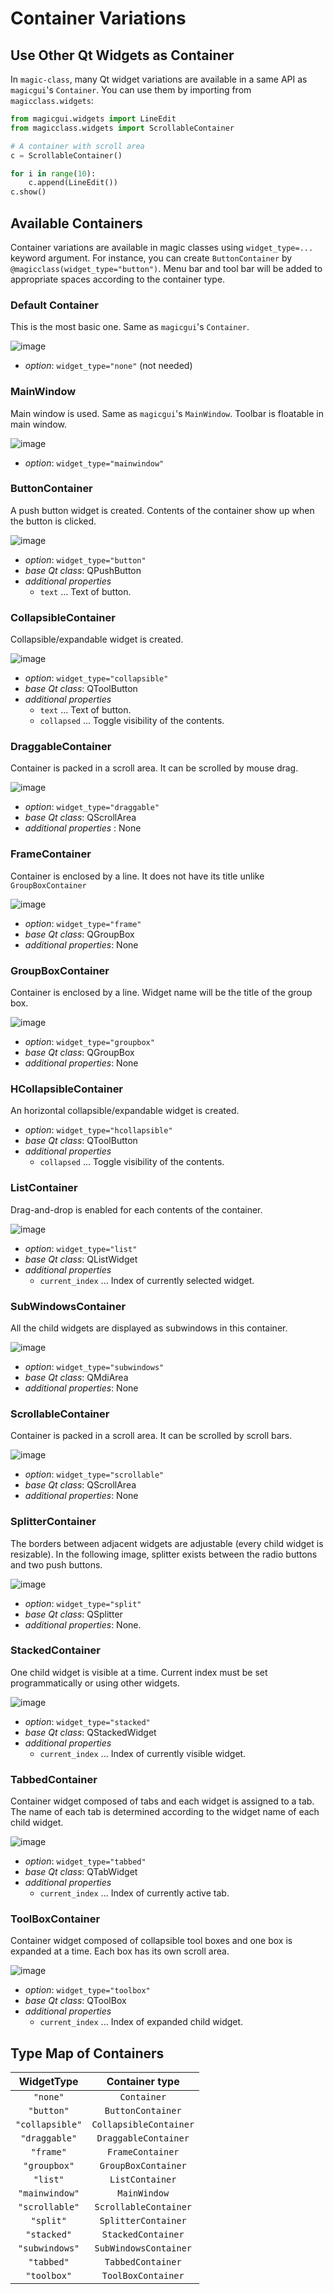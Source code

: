 # Container Variations

## Use Other Qt Widgets as Container

In `magic-class`, many Qt widget variations are available in a same API
as `magicgui`'s `Container`. You can use them by importing from
`magicclass.widgets`:

``` python
from magicgui.widgets import LineEdit
from magicclass.widgets import ScrollableContainer

# A container with scroll area
c = ScrollableContainer()

for i in range(10):
    c.append(LineEdit())
c.show()
```

## Available Containers

Container variations are available in magic classes using `widget_type=...` keyword
argument. For instance, you can create `ButtonContainer` by
`@magicclass(widget_type="button")`. Menu bar and tool bar will be added to appropriate
spaces according to the container type.

### Default Container

This is the most basic one. Same as `magicgui`'s `Container`.

![image](../images/fig_5-none.png)

- *option*: `widget_type="none"` (not needed)

### MainWindow

Main window is used. Same as `magicgui`'s `MainWindow`. Toolbar is floatable in main
window.

![image](../images/fig_5-mainwindow.png)

- *option*: `widget_type="mainwindow"`

### ButtonContainer

A push button widget is created. Contents of the container show up when
the button is clicked.

![image](../images/fig_5-button.png)

- *option*: `widget_type="button"`
- *base Qt class*: QPushButton
- *additional properties*
  - `text` ... Text of button.

### CollapsibleContainer

Collapsible/expandable widget is created.

![image](../images/fig_5-collapsible.png)

- *option*: `widget_type="collapsible"`
- *base Qt class*: QToolButton
- *additional properties*
  - `text` ... Text of button.
  - `collapsed` ... Toggle visibility of the contents.

### DraggableContainer

Container is packed in a scroll area. It can be scrolled by mouse drag.

![image](../images/fig_5-draggable.png)

- *option*: `widget_type="draggable"`
- *base Qt class*: QScrollArea
- *additional properties* : None

### FrameContainer

Container is enclosed by a line. It does not have its title unlike
`GroupBoxContainer`

![image](../images/fig_5-frame.png)

- *option*: `widget_type="frame"`
- *base Qt class*: QGroupBox
- *additional properties*: None

### GroupBoxContainer

Container is enclosed by a line. Widget name will be the title of the
group box.

![image](../images/fig_5-groupbox.png)

- *option*: `widget_type="groupbox"`
- *base Qt class*: QGroupBox
- *additional properties*: None

### HCollapsibleContainer

An horizontal collapsible/expandable widget is created.

- *option*: `widget_type="hcollapsible"`
- *base Qt class*: QToolButton
- *additional properties*
  - `collapsed` ... Toggle visibility of the contents.

### ListContainer

Drag-and-drop is enabled for each contents of the container.

![image](../images/fig_5-list.png)

- *option*: `widget_type="list"`
- *base Qt class*: QListWidget
- *additional properties*
  - `current_index` ... Index of currently selected widget.

### SubWindowsContainer

All the child widgets are displayed as subwindows in this container.

![image](../images/fig_5-subwindows.png)

- *option*: `widget_type="subwindows"`
- *base Qt class*: QMdiArea
- *additional properties*: None

### ScrollableContainer

Container is packed in a scroll area. It can be scrolled by scroll bars.

![image](../images/fig_5-scrollable.png)

- *option*: `widget_type="scrollable"`
- *base Qt class*: QScrollArea
- *additional properties*: None

### SplitterContainer

The borders between adjacent widgets are adjustable (every child widget
is resizable). In the following image, splitter exists between the radio
buttons and two push buttons.

![image](../images/fig_5-split.png)

- *option*: `widget_type="split"`
- *base Qt class*: QSplitter
- *additional properties*: None.

### StackedContainer

One child widget is visible at a time. Current index must be set
programmatically or using other widgets.

![image](../images/fig_5-stacked.png)

- *option*: `widget_type="stacked"`
- *base Qt class*: QStackedWidget
- *additional properties*
  - `current_index` ... Index of currently visible widget.

### TabbedContainer

Container widget composed of tabs and each widget is assigned to a tab.
The name of each tab is determined according to the widget name of each
child widget.

![image](../images/fig_5-tabbed.png)

- *option*: `widget_type="tabbed"`
- *base Qt class*: QTabWidget
- *additional properties*
  - `current_index` ... Index of currently active tab.

### ToolBoxContainer

Container widget composed of collapsible tool boxes and one box is
expanded at a time. Each box has its own scroll area.

![image](../images/fig_5-toolbox.png)

- *option*: `widget_type="toolbox"`
- *base Qt class*: QToolBox
- *additional properties*
  - `current_index` ... Index of expanded child widget.

## Type Map of Containers

| WidgetType     | Container type         |
|:--------------:|:----------------------:|
|`"none"`        | `Container`            |
|`"button"`      | `ButtonContainer`      |
|`"collapsible"` | `CollapsibleContainer` |
|`"draggable"`   | `DraggableContainer`   |
|`"frame"`       | `FrameContainer`       |
|`"groupbox"`    | `GroupBoxContainer`    |
|`"list"`        | `ListContainer`        |
|`"mainwindow"`  | `MainWindow`           |
|`"scrollable"`  | `ScrollableContainer`  |
|`"split"`       | `SplitterContainer`    |
|`"stacked"`     | `StackedContainer`     |
|`"subwindows"`  | `SubWindowsContainer`  |
|`"tabbed"`      | `TabbedContainer`      |
|`"toolbox"`     | `ToolBoxContainer`     |
